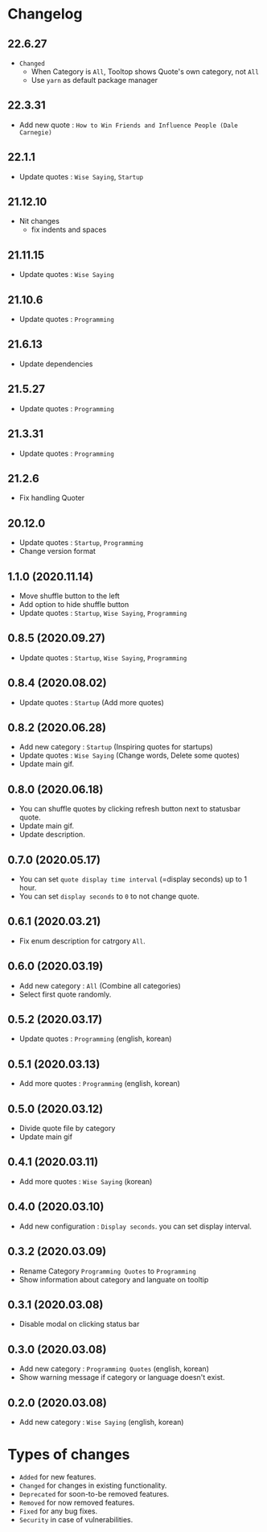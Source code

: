 # Changelog

## 22.6.27

- `Changed`
  - When Category is `All`, Tooltop shows Quote's own category, not `All`
  - Use `yarn` as default package manager

## 22.3.31

- Add new quote : `How to Win Friends and Influence People (Dale Carnegie)`

## 22.1.1

- Update quotes : `Wise Saying`, `Startup`

## 21.12.10

- Nit changes
  - fix indents and spaces
   
## 21.11.15

- Update quotes : `Wise Saying`

## 21.10.6

- Update quotes : `Programming`

## 21.6.13

- Update dependencies

## 21.5.27

- Update quotes : `Programming`

## 21.3.31

- Update quotes : `Programming`

## 21.2.6

- Fix handling Quoter

## 20.12.0

- Update quotes : `Startup`, `Programming`
- Change version format

## 1.1.0 (2020.11.14)

- Move shuffle button to the left
- Add option to hide shuffle button
- Update quotes : `Startup`, `Wise Saying`, `Programming`

## 0.8.5 (2020.09.27)

- Update quotes : `Startup`, `Wise Saying`, `Programming`

## 0.8.4 (2020.08.02)

- Update quotes : `Startup` (Add more quotes)

## 0.8.2 (2020.06.28)

- Add new category : `Startup` (Inspiring quotes for startups)
- Update quotes : `Wise Saying` (Change words, Delete some quotes)
- Update main gif.

## 0.8.0 (2020.06.18)

- You can shuffle quotes by clicking refresh button next to statusbar quote.
- Update main gif.
- Update description.

## 0.7.0 (2020.05.17)

- You can set `quote display time interval` (=display seconds) up to 1 hour.
- You can set `display seconds` to `0` to not change quote.

## 0.6.1 (2020.03.21)

- Fix enum description for catrgory `All`.

## 0.6.0 (2020.03.19)

- Add new category : `All` (Combine all categories)
- Select first quote randomly.

## 0.5.2 (2020.03.17)

- Update quotes : `Programming` (english, korean)

## 0.5.1 (2020.03.13)

- Add more quotes : `Programming` (english, korean)

## 0.5.0 (2020.03.12)

- Divide quote file by category
- Update main gif

## 0.4.1 (2020.03.11)

- Add more quotes : `Wise Saying` (korean)

## 0.4.0 (2020.03.10)

- Add new configuration : `Display seconds`. you can set display interval.

## 0.3.2 (2020.03.09)

- Rename Category `Programming Quotes` to `Programming`
- Show information about category and languate on tooltip

## 0.3.1 (2020.03.08)

- Disable modal on clicking status bar

## 0.3.0 (2020.03.08)

- Add new category : `Programming Quotes` (english, korean)
- Show warning message if category or language doesn't exist.

## 0.2.0 (2020.03.08)

- Add new category : `Wise Saying` (english, korean)

# Types of changes

- `Added` for new features.
- `Changed` for changes in existing functionality.
- `Deprecated` for soon-to-be removed features.
- `Removed` for now removed features.
- `Fixed` for any bug fixes.
- `Security` in case of vulnerabilities.
